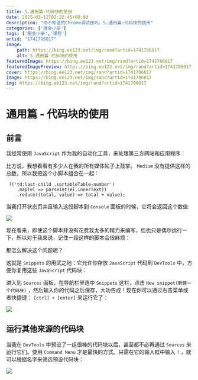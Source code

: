 ```yaml
---
title: 5.通用篇-代码块的使用
date: 2025-03-12T02:22:45+08:00
description: "你不知道的Chrome调试技巧，5.通用篇-代码块的使用"
categories: ['掘金小册']
tags: ['掘金小册','课程']
artid: "1741706017"
image:
    path: https://bing.ee123.net/img/rand?artid=1741706017
    alt: 5.通用篇-代码块的使用
featuredImage: https://bing.ee123.net/img/rand?artid=1741706017
featuredImagePreview: https://bing.ee123.net/img/rand?artid=1741706017
cover: https://bing.ee123.net/img/rand?artid=1741706017
image: https://bing.ee123.net/img/rand?artid=1741706017
img: https://bing.ee123.net/img/rand?artid=1741706017
---
```


# 通用篇 - 代码块的使用

## 前言

我经常使用 `JavaScript` 作为我的自动化工具，来处理第三方网站和应用程序：

比方说，我想看看有多少人在我的所有媒体帖子上鼓掌。 `Medium` 没有提供这样的总数，所以我把这个小脚本组合在一起：

```javasccript
 ?('td:last-child .sortableTable-number')
    .map(el => parseInt(el.innerText))
    .reduce((total, value) => total + value);
```
当我打开状态页并且输入这段脚本到 `Console` 面板的时候，它将会返回这个数值:

![](https://p1-jj.byteimg.com/tos-cn-i-t2oaga2asx/gold-user-assets/2018/12/29/167f5b6998921618~tplv-t2oaga2asx-image.image)

现在看来，即使这个脚本并没有花费我太多的精力来编写，但也只是偶尔运行一下，所以对于我来说，记住一段这样的脚本会很麻烦：

那怎么解决这个问题呢？

这就是 `Snippets` 的用武之地：它允许你存放 `JavaScript` 代码到 `DevTools` 中，方便你复用这些 `JavaScript` 代码块：

进入到 `Sources` 面板，在导航栏里选中 `Snippets` 这栏，点击 `New snippet(新建一个代码块)` ，然后输入你的代码之后保存，大功告成！现在你可以通过右击菜单或者快捷键： `[ctrl] + [enter]` 来运行它了：

![](https://p1-jj.byteimg.com/tos-cn-i-t2oaga2asx/gold-user-assets/2018/12/29/167f5b6997643be2~tplv-t2oaga2asx-image.image)


## 运行其他来源的代码块

当我在 `DevTools` 中预设了一组很棒的代码块以后，甚至都不必再通过 `Sources` 来运行它们。使用 `Command Menu` 才是最快的方式。只需在它的输入框中输入 `!` ，就可以根据名字来筛选预设代码块：

![](https://p1-jj.byteimg.com/tos-cn-i-t2oaga2asx/gold-user-assets/2018/12/29/167f5b6999c09e59~tplv-t2oaga2asx-image.image)